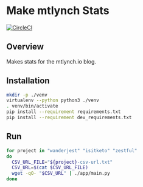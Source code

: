 # Make mtlynch Stats

[![CircleCI](https://circleci.com/gh/mtlynch/make-mtlynch-stats.svg?style=svg)](https://circleci.com/gh/mtlynch/make-mtlynch-stats)

## Overview

Makes stats for the mtlynch.io blog.

## Installation

```bash
mkdir -p ./venv
virtualenv --python python3 ./venv
. venv/bin/activate
pip install --requirement requirements.txt
pip install --requirement dev_requirements.txt
```

## Run

```bash
for project in "wanderjest" "isitketo" "zestful"
do
  CSV_URL_FILE="${project}-csv-url.txt"
  CSV_URL=$(cat $CSV_URL_FILE)
  wget -qO- "$CSV_URL" | ./app/main.py
done
```